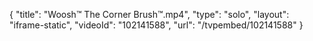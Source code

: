 {
    "title": "Woosh&trade; The Corner Brush&trade;.mp4",
    "type": "solo",
    "layout": "iframe-static",
    "videoId": "102141588",
    "url": "\/tvpembed\/102141588"
}